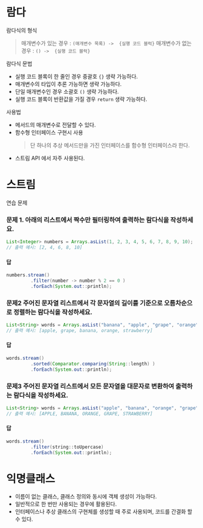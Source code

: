 # 람다

람다식의 형식 
>매개변수가 있는 경우 : `(매개변수 목록) ->  {실행 코드 블럭}`
>매개변수가 없는 경우 : `() ->  {실행 코드 블럭}`

람다식 문법
- 실행 코드 블록이 한 줄인 경우 중괄호 `{}` 생략 가능하다. 
- 매개변수의 타입이 추론 가능하면 생략 가능하다. 
- 단일 매개변수인 경우 소괄호 `()` 생략 가능하다. 
- 실행 코드 블록이 반환값을 가질 경우 `return` 생략 가능하다. 

사용법 
- 메서드의 매개변수로 전달할 수 있다.
- 함수형 인터페이스 구현시 사용 
  > 단 하나의 추상 메서드만을 가진 인터페이스를 함수형 인터페이스라 한다. 
- 스트림 API 에서 자주 사용된다. 

# 스트림 


연습 문제 
### 문제 1.  아래의 리스트에서 짝수만 필터링하여 출력하는 람다식을 작성하세요.
```java
List<Integer> numbers = Arrays.asList(1, 2, 3, 4, 5, 6, 7, 8, 9, 10);
// 출력 예시: [2, 4, 6, 8, 10]
```
#### 답 
```java
numbers.stream()
		 .filter(number -> number % 2 == 0 )
		 .forEach(System.out::println);
```

### 문제2 주어진 문자열 리스트에서 각 문자열의 길이를 기준으로 오름차순으로 정렬하는 람다식을 작성하세요.

```java
List<String> words = Arrays.asList("banana", "apple", "grape", "orange", "strawberry");
// 출력 예시: [apple, grape, banana, orange, strawberry]
```
#### 답 
```java
words.stream()
		 .sorted(Comparator.comparing(String::length) )
		 .forEach(System.out::println);
```



### 문제3 주어진 문자열 리스트에서 모든 문자열을 대문자로 변환하여 출력하는 람다식을 작성하세요.

```java
List<String> words = Arrays.asList("apple", "banana", "orange", "grape", "strawberry");
// 출력 예시: [APPLE, BANANA, ORANGE, GRAPE, STRAWBERRY]
```
#### 답 
```java
words.stream()
		 .filter(string::toUpercase)
		 .forEach(System.out::println);
```
















# 익명클래스 
- 이름이 없는 클래스, 클래스 정의와 동시에 객체 생성이 가능하다. 
- 일반적으로 한 번만 사용되는 경우에 활용된다. 
- 인터페이스나 추상 클래스의 구현체를 생성할 때 주로 사용되며, 코드를 간결화 할 수 있다. 




```java
```